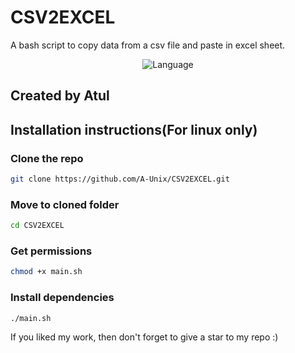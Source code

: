 # CSV2EXCEL
 A bash script to copy data from a csv file and paste in excel sheet.

<p align="center">
  <img src="https://img.shields.io/badge/Language-Python/Bash-yellow" alt="Language" />
</p>

## Created by Atul

## Installation instructions(For linux only)
 ### Clone the repo
  ```bash
  git clone https://github.com/A-Unix/CSV2EXCEL.git
  ```
 ### Move to cloned folder
 ```bash
 cd CSV2EXCEL
 ```
 ### Get permissions
  ```bash
  chmod +x main.sh
  ```
 ### Install dependencies
  ```bash
  ./main.sh
  ```
If you liked my work, then don't forget to give a star to my repo :)